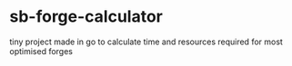 # sb-forge-calculator
tiny project made in go to calculate time and resources required for most optimised forges
